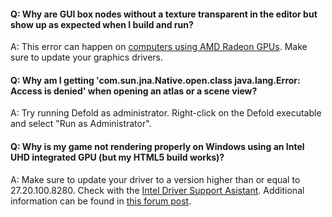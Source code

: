 #### Q: Why are GUI box nodes without a texture transparent in the editor but show up as expected when I build and run?

A: This error can happen on [computers using AMD Radeon GPUs](https://github.com/defold/editor2-issues/issues/2723). Make sure to update your graphics drivers.

#### Q: Why am I getting 'com.sun.jna.Native.open.class java.lang.Error: Access is denied' when opening an atlas or a scene view?

A: Try running Defold as administrator. Right-click on the Defold executable and select "Run as Administrator".

#### Q: Why is my game not rendering properly on Windows using an Intel UHD integrated GPU (but my HTML5 build works)?

A: Make sure to update your driver to a version higher than or equal to 27.20.100.8280. Check with the [Intel Driver Support Asistant](https://www.intel.com/content/www/us/en/search.html?ws=text#t=Downloads&layout=table&cf:Downloads=%5B%7B%22actualLabel%22%3A%22Graphics%22%2C%22displayLabel%22%3A%22Graphics%22%7D%2C%7B%22actualLabel%22%3A%22Intel%C2%AE%20UHD%20Graphics%20Family%22%2C%22displayLabel%22%3A%22Intel%C2%AE%20UHD%20Graphics%20Family%22%7D%2C%7B%22actualLabel%22%3A%22Intel%C2%AE%20UHD%20Graphics%20630%22%2C%22displayLabel%22%3A%22Intel%C2%AE%20UHD%20Graphics%20630%22%7D%5D). Additional information can be found in [this forum post](https://forum.defold.com/t/sprite-game-object-is-not-rendering/69198/35?u=britzl).

